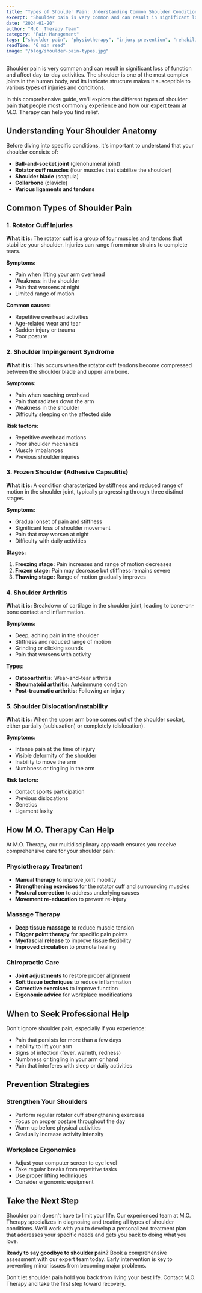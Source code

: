 ```yaml
---
title: "Types of Shoulder Pain: Understanding Common Shoulder Conditions"
excerpt: "Shoulder pain is very common and can result in significant loss of function. Learn about different types of shoulder pain and how physiotherapy can help restore your mobility."
date: "2024-01-20"
author: "M.O. Therapy Team"
category: "Pain Management"
tags: ["shoulder pain", "physiotherapy", "injury prevention", "rehabilitation", "sports medicine"]
readTime: "6 min read"
image: "/blog/shoulder-pain-types.jpg"
---
```


Shoulder pain is very common and can result in significant loss of function and affect day-to-day activities. The shoulder is one of the most complex joints in the human body, and its intricate structure makes it susceptible to various types of injuries and conditions.

In this comprehensive guide, we'll explore the different types of shoulder pain that people most commonly experience and how our expert team at M.O. Therapy can help you find relief.

## Understanding Your Shoulder Anatomy

Before diving into specific conditions, it's important to understand that your shoulder consists of:

- **Ball-and-socket joint** (glenohumeral joint)
- **Rotator cuff muscles** (four muscles that stabilize the shoulder)
- **Shoulder blade** (scapula)
- **Collarbone** (clavicle)
- **Various ligaments and tendons**

## Common Types of Shoulder Pain

### 1. Rotator Cuff Injuries

**What it is:** The rotator cuff is a group of four muscles and tendons that stabilize your shoulder. Injuries can range from minor strains to complete tears.

**Symptoms:**
- Pain when lifting your arm overhead
- Weakness in the shoulder
- Pain that worsens at night
- Limited range of motion

**Common causes:**
- Repetitive overhead activities
- Age-related wear and tear
- Sudden injury or trauma
- Poor posture

### 2. Shoulder Impingement Syndrome

**What it is:** This occurs when the rotator cuff tendons become compressed between the shoulder blade and upper arm bone.

**Symptoms:**
- Pain when reaching overhead
- Pain that radiates down the arm
- Weakness in the shoulder
- Difficulty sleeping on the affected side

**Risk factors:**
- Repetitive overhead motions
- Poor shoulder mechanics
- Muscle imbalances
- Previous shoulder injuries

### 3. Frozen Shoulder (Adhesive Capsulitis)

**What it is:** A condition characterized by stiffness and reduced range of motion in the shoulder joint, typically progressing through three distinct stages.

**Symptoms:**
- Gradual onset of pain and stiffness
- Significant loss of shoulder movement
- Pain that may worsen at night
- Difficulty with daily activities

**Stages:**
1. **Freezing stage:** Pain increases and range of motion decreases
2. **Frozen stage:** Pain may decrease but stiffness remains severe
3. **Thawing stage:** Range of motion gradually improves

### 4. Shoulder Arthritis

**What it is:** Breakdown of cartilage in the shoulder joint, leading to bone-on-bone contact and inflammation.

**Symptoms:**
- Deep, aching pain in the shoulder
- Stiffness and reduced range of motion
- Grinding or clicking sounds
- Pain that worsens with activity

**Types:**
- **Osteoarthritis:** Wear-and-tear arthritis
- **Rheumatoid arthritis:** Autoimmune condition
- **Post-traumatic arthritis:** Following an injury

### 5. Shoulder Dislocation/Instability

**What it is:** When the upper arm bone comes out of the shoulder socket, either partially (subluxation) or completely (dislocation).

**Symptoms:**
- Intense pain at the time of injury
- Visible deformity of the shoulder
- Inability to move the arm
- Numbness or tingling in the arm

**Risk factors:**
- Contact sports participation
- Previous dislocations
- Genetics
- Ligament laxity

## How M.O. Therapy Can Help

At M.O. Therapy, our multidisciplinary approach ensures you receive comprehensive care for your shoulder pain:

### Physiotherapy Treatment
- **Manual therapy** to improve joint mobility
- **Strengthening exercises** for the rotator cuff and surrounding muscles
- **Postural correction** to address underlying causes
- **Movement re-education** to prevent re-injury

### Massage Therapy
- **Deep tissue massage** to reduce muscle tension
- **Trigger point therapy** for specific pain points
- **Myofascial release** to improve tissue flexibility
- **Improved circulation** to promote healing

### Chiropractic Care
- **Joint adjustments** to restore proper alignment
- **Soft tissue techniques** to reduce inflammation
- **Corrective exercises** to improve function
- **Ergonomic advice** for workplace modifications

## When to Seek Professional Help

Don't ignore shoulder pain, especially if you experience:

- Pain that persists for more than a few days
- Inability to lift your arm
- Signs of infection (fever, warmth, redness)
- Numbness or tingling in your arm or hand
- Pain that interferes with sleep or daily activities

## Prevention Strategies

### Strengthen Your Shoulders
- Perform regular rotator cuff strengthening exercises
- Focus on proper posture throughout the day
- Warm up before physical activities
- Gradually increase activity intensity

### Workplace Ergonomics
- Adjust your computer screen to eye level
- Take regular breaks from repetitive tasks
- Use proper lifting techniques
- Consider ergonomic equipment

## Take the Next Step

Shoulder pain doesn't have to limit your life. Our experienced team at M.O. Therapy specializes in diagnosing and treating all types of shoulder conditions. We'll work with you to develop a personalized treatment plan that addresses your specific needs and gets you back to doing what you love.

**Ready to say goodbye to shoulder pain?** Book a comprehensive assessment with our expert team today. Early intervention is key to preventing minor issues from becoming major problems.

Don't let shoulder pain hold you back from living your best life. Contact M.O. Therapy and take the first step toward recovery.
